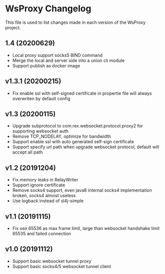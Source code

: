# WsProxy Changelog

This file is used to list changes made in each version of the WsProxy project.

## 1.4 (20200629)

- Local proxy support socks5 BIND command
- Merge the local and server side into a union cli module
- Support publish as docker image

## v1.3.1 (20200215)

- Fix enable ssl with self-signed certificate in propertie file will always overwriten by default config

## v1.3 (20200115)

- Upgrade subprotocol to com.rex.websocket.protocol.proxy2 for supporting websocket auth
- Remove TCP_NODELAY, optimize for bandwidth
- Support enable ssl with auto generated self-sign certificate
- Support specify url path when upgrade websocket protocol, default will accept all path

## v1.2 (20191204)

- Fix memory leaks in RelayWriter
- Support ignore certificate
- Remove socks4 support, even java8 internal socks4 implementation broken, socks4 almost useless
- Use logback instead of sl4j-simple

## v1.1 (20191115)

- Fix use 65536 as max frame limit, large than websocket handshake limit 65535 and failed connection

## v1.0 (20191112)

- Support basic websocket tunnel proxy
- Support basic socks4/5 websocket tunnel client

